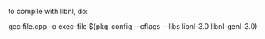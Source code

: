 to compile with libnl, do:

gcc file.cpp -o exec-file $(pkg-config --cflags --libs libnl-3.0 libnl-genl-3.0) 


